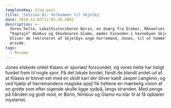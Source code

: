 ```yaml
---
templateKey: blog-post
title: 'Session 01: Velkommen til Skjelby'
date: 2018-12-03T12:03:49.498Z
description: >-
  Vores helte, Lokalhistorikeren Borin, en dværg fra Erebor, Måneelver og sejler
  “Kaptajn” Nimbus og Skovboeren Glamo, møder hinanden i havnebyen Skjelby. Her
  bliver de rekruteret af Skjelbys unge herremand, Jones, til et hemmeligt
  ærinde.
tags:
  - Resume
---
```

Jones elskede onkel Klaass er sporløst forsvundet, og vores helte har listigt fundet frem til nogle spor. På det lokale bordel, fandt de blandt andet ud af at Klaass er blevet set med en skidt karl der bliver kaldt Jasper Langkniv, og ved hjælp af herremandens magiske spejl fik heltene en mærkelig vision af en grotte som efter sigende skulle ligge sydpå, langs stranden. Med penge på hånden og godt mod, er Borin, Nimbus og Glamo nu klar til at få opklaret mysteriet.
